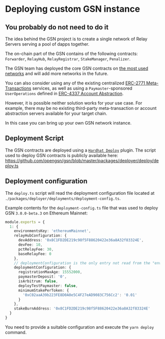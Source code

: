 # Deploying custom GSN instance

## You probably do not need to do it

The idea behind the GSN project is to create a single network of Relay Servers serving a pool of dapps together.

The on-chain part of the GSN contains of the following contracts:
`Forwarder`, `RelayHub`, `RelayRegistrar`, `StakeManager`, `Penalizer`.

The GSN team has deployed the core GSN contracts on [the most used networks](../networks/addresses) and will add more networks in the future.

You can also consider using any of the existing centralized
[ERC-2771 Meta-Transactions](https://eips.ethereum.org/EIPS/eip-2771)
services, as well as using a `Paymaster`-sponsored `UserOperations` defined in
[ERC-4337 Account Abstraction](https://eips.ethereum.org/EIPS/eip-4337).

However, it is possible neither solution works for your use case.
For example, there may be no existing third-party meta-transaction or account abstraction servers
available for your target chain.

In this case you can bring up your own GSN network instance.

## Deployment Script

The GSN contracts are deployed using a [`Hardhat Deploy`](https://github.com/wighawag/hardhat-deploy) plugin.
The script used to deploy GSN contracts is publicly available here:\
https://github.com/opengsn/gsn/blob/master/packages/deployer/deploy/deploy.ts

## Deployment configuration

The `deploy.ts` script will read the deployment configuration file located at `./packages/deployer/deployments/deployment-config.ts`.

Example contents for the `deployment-config.ts` file that was used to deploy GSN `3.0.0-beta.3` on Ethereum Mainnet:

```deployment-config.ts
module.exports = {
  1: {
    environmentsKey: 'ethereumMainnet',
    relayHubConfiguration: {
      devAddress: '0x8C1FD2DE219c98f5F88620422e36a8A32f83324E',
      devFee: 10,
      pctRelayFee: 30,
      baseRelayFee: 0
    },
    // deploymentConfiguration is the only entry not read from the "environments"
    deploymentConfiguration: {
      registrationMaxAge: 15552000,
      paymasterDeposit: '0',
      isArbitrum: false,
      deployTestPaymaster: false,
      minimumStakePerToken: {
        '0xC02aaA39b223FE8D0A0e5C4F27eAD9083C756Cc2': '0.01'
      }
    },
    stakeBurnAddress: '0x8C1FD2DE219c98f5F88620422e36a8A32f83324E'
  }
}
```

You need to provide a suitable configuration and execute the `yarn deploy` command. 
